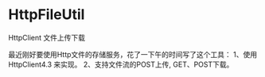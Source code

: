 # HttpFileUtil
HttpClient 文件上传下载

最近刚好要使用Http文件的存储服务，花了一下午的时间写了这个工具：
1、使用HttpClient4.3 来实现。
2、支持文件流的POST上传, GET、POST下载。
